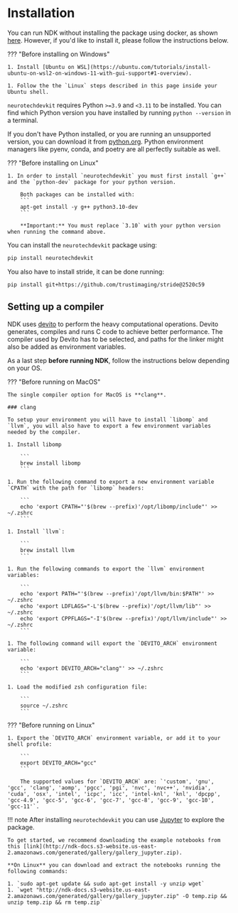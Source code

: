 # Installation

You can run NDK without installing the package using docker, as shown [here](index.md#running). However, if you'd like to install it, please follow the instructions below.

??? "Before installing on Windows"

    1. Install [Ubuntu on WSL](https://ubuntu.com/tutorials/install-ubuntu-on-wsl2-on-windows-11-with-gui-support#1-overview).

    1. Follow the the `Linux` steps described in this page inside your Ubuntu shell.

`neurotechdevkit` requires Python `>=3.9` and `<3.11` to be installed. You can find which Python version you have installed by running `python --version` in a terminal.

If you don't have Python installed, or you are running an unsupported version, you can download it from [python.org](https://www.python.org/downloads/). Python environment managers like pyenv, conda, and poetry are all perfectly suitable as well.

??? "Before installing on Linux"

    1. In order to install `neurotechdevkit` you must first install `g++` and the `python-dev` package for your python version.

        Both packages can be installed with:
        ```
        apt-get install -y g++ python3.10-dev
        ```

        **Important:** You must replace `3.10` with your python version when running the command above.


You can install the `neurotechdevkit` package using:

```bash
pip install neurotechdevkit
```

You also have to install stride, it can be done running:

```bash
pip install git+https://github.com/trustimaging/stride@2520c59
```

## Setting up a compiler

NDK uses [devito](https://www.devitoproject.org/) to perform the heavy computational operations. Devito generates, compiles and runs C code to achieve better performance.
The compiler used by Devito has to be selected, and paths for the linker might also be added as environment variables.

As a last step **before running NDK**, follow the instructions below depending on your OS.

??? "Before running on MacOS"

    The single compiler option for MacOS is **clang**.

    ### clang

    To setup your environment you will have to install `libomp` and `llvm`, you will also have to export a few environment variables needed by the compiler.

    1. Install libomp

        ```
        brew install libomp
        ```

    1. Run the following command to export a new environment variable `CPATH` with the path for `libomp` headers:

        ```
        echo 'export CPATH="'$(brew --prefix)'/opt/libomp/include"' >> ~/.zshrc
        ```

    1. Install `llvm`:

        ```
        brew install llvm
        ```

    1. Run the following commands to export the `llvm` environment variables:

        ```
        echo 'export PATH="'$(brew --prefix)'/opt/llvm/bin:$PATH"' >> ~/.zshrc
        echo 'export LDFLAGS="-L'$(brew --prefix)'/opt/llvm/lib"' >> ~/.zshrc
        echo 'export CPPFLAGS="-I'$(brew --prefix)'/opt/llvm/include"' >> ~/.zshrc
        ```

    1. The following command will export the `DEVITO_ARCH` environment variable:

        ```
        echo 'export DEVITO_ARCH="clang"' >> ~/.zshrc
        ```

    1. Load the modified zsh configuration file:

        ```
        source ~/.zshrc
        ```

??? "Before running on Linux"

    1. Export the `DEVITO_ARCH` environment variable, or add it to your shell profile:

        ```
        export DEVITO_ARCH="gcc"
        ```

        The supported values for `DEVITO_ARCH` are: `'custom', 'gnu', 'gcc', 'clang', 'aomp', 'pgcc', 'pgi', 'nvc', 'nvc++', 'nvidia', 'cuda', 'osx', 'intel', 'icpc', 'icc', 'intel-knl', 'knl', 'dpcpp', 'gcc-4.9', 'gcc-5', 'gcc-6', 'gcc-7', 'gcc-8', 'gcc-9', 'gcc-10', 'gcc-11'`.


!!! note
    After installing `neurotechdevkit` you can use [Jupyter](https://jupyterlab.readthedocs.io/en/stable/) to explore the package.

    To get started, we recommend downloading the example notebooks from this [link](http://ndk-docs.s3-website.us-east-2.amazonaws.com/generated/gallery/gallery_jupyter.zip).

    **On Linux** you can download and extract the notebooks running the following commands:

    1. `sudo apt-get update && sudo apt-get install -y unzip wget`
    1. `wget "http://ndk-docs.s3-website.us-east-2.amazonaws.com/generated/gallery/gallery_jupyter.zip" -O temp.zip && unzip temp.zip && rm temp.zip`